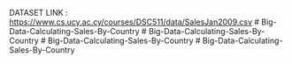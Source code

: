 
DATASET LINK : https://www.cs.ucy.ac.cy/courses/DSC511/data/SalesJan2009.csv
#   B i g - D a t a - C a l c u l a t i n g - S a l e s - B y - C o u n t r y  
 #   B i g - D a t a - C a l c u l a t i n g - S a l e s - B y - C o u n t r y  
 #   B i g - D a t a - C a l c u l a t i n g - S a l e s - B y - C o u n t r y  
 #   B i g - D a t a - C a l c u l a t i n g - S a l e s - B y - C o u n t r y  
 